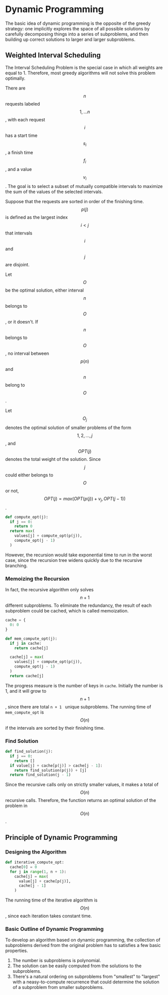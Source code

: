 # Dynamic Programming

The basic idea of dynamic programming is the opposite of the greedy strategy: one implicitly explores the space of all possible solutions by carefully decomposing things into a series of subproblems, and then building up correct solutions to larger and larger subproblems.

## Weighted Interval Scheduling

The Interval Scheduling Problem is the special case in which all weights are equal to 1. Therefore, most greedy algorithms will not solve this problem optimally.

There are $$ n $$ requests labeled $$ 1, ... n $$, with each request $$ i $$ has a start time $$ s_i $$, a finish time $$ f_i $$, and a value $$ v_i $$. The goal is to select a subset of mutually compatible intervals to maximize the sum of the values of the selected intervals.

Suppose that the requests are sorted in order of the finishing time. $$ p(j) $$ is defined as the largest index $$ i < j $$ that intervals $$ i $$ and $$ j $$ are disjoint.

Let $$ O $$ be the optimal solution, either interval $$ n $$ belongs to $$ O $$, or it doesn't. If $$ n $$ belongs to $$ O $$, no interval between $$ p(n) $$ and $$ n $$ belong to $$ O $$.

Let $$ O_j $$ denotes the optimal solution of smaller problems of the form $$ {1, 2, \dots, j} $$, and $$ OPT(j) $$ denotes the total weight of the solution. Since $$ j $$ could either belongs to $$ O $$ or not, $$ OPT(j) = max(OPT(p(j)) + v_j, OPT(j - 1)) $$.

```py
def compute_opt(j):
  if j == 0:
    return 0
  return max(
    values[j] + compute_opt(p(j)),
    compute_opt(j - 1)
  )
```

However, the recursion would take exponential time to run in the worst case, since the recursion tree widens quickly due to the recursive branching.

### Memoizing the Recursion

In fact, the recursive algorithm only solves $$ n + 1 $$ different subproblems. To eliminate the redundancy, the result of each subproblem could be cached, which is called memoization.

```py
cache = {
  0: 0
}

def mem_compute_opt(j):
  if j in cache:
    return cache[j]

  cache[j] = max(
    values[j] + compute_opt(p(j)),
    compute_opt(j - 1)
  )
  return cache[j]
```

The progress measure is the number of keys in `cache`. Initially the number is 1, and it will grow to $$ n + 1 $$, since there are total `n + 1 ` unique subproblems. The running time of `mem_compute_opt` is $$ O(n) $$ if the intervals are sorted by their finishing time.

### Find Solution

```py
def find_solution(j):
  if j == 0:
    return []
  if value[j] + cache[p(j)] > cache[j - 1]:
    return find_solution(p(j)) + [j]
  return find_solution(j - 1)
```

Since the recursive calls only on strictly smaller values, it makes a total of $$ O(n) $$ recursive calls. Therefore, the function returns an optimal solution of the problem in $$ O(n) $$.

## Principle of Dynamic Programming

### Designing the Algorithm

```py
def iterative_compute_opt:
  cache[0] = 0
  for j in range(1, n + 1):
    cache[j] = max(
      value[j] + cache[p(j)],
      cache[j - 1]
    )
```

The running time of the iterative algorithm is $$ O(n) $$, since each iteration takes constant time.

### Basic Outline of Dynamic Programming

To develop an algorithm based on dynamic programming, the collection of subproblems derived from the original problem has to satisfies a few basic properties.

1. The number is subproblems is polynomial.
2. The solution can be easily computed from the solutions to the subproblems.
3. There's a natural ordering on subproblems from "smallest" to "largest" with a neasy-to-compute recurrence that could determine the solution of a subproblem from smaller subproblems.
